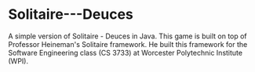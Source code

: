 # Solitaire---Deuces
A simple version of Solitaire - Deuces in Java. This game is built on top of Professor Heineman's Solitaire framework. He built this framework for the Software Engineering class (CS 3733) at Worcester Polytechnic Institute (WPI).
